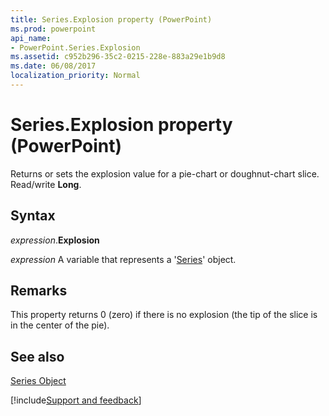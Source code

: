 ```yaml
---
title: Series.Explosion property (PowerPoint)
ms.prod: powerpoint
api_name:
- PowerPoint.Series.Explosion
ms.assetid: c952b296-35c2-0215-228e-883a29e1b9d8
ms.date: 06/08/2017
localization_priority: Normal
---
```



# Series.Explosion property (PowerPoint)

Returns or sets the explosion value for a pie-chart or doughnut-chart slice. Read/write  **Long**.


## Syntax

_expression_.**Explosion**

_expression_ A variable that represents a '[Series](PowerPoint.Series.md)' object.


## Remarks

This property returns 0 (zero) if there is no explosion (the tip of the slice is in the center of the pie). 


## See also


[Series Object](PowerPoint.Series.md)

[!include[Support and feedback](~/includes/feedback-boilerplate.md)]